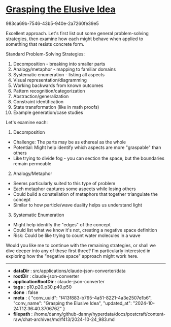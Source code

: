 # [Grasping the Elusive Idea](https://claude.ai/chat/f413f883-b795-4a51-8221-4a3e2507e1b6)

983ca69b-7546-43b5-940e-2a7260fe39e5

 Excellent approach. Let's first list out some general problem-solving strategies, then examine how each might behave when applied to something that resists concrete form.

Standard Problem-Solving Strategies:
1. Decomposition - breaking into smaller parts
2. Analogy/metaphor - mapping to familiar domains
3. Systematic enumeration - listing all aspects
4. Visual representation/diagramming
5. Working backwards from known outcomes
6. Pattern recognition/categorization
7. Abstraction/generalization
8. Constraint identification
9. State transformation (like in math proofs)
10. Example generation/case studies

Let's examine each:

1. Decomposition
- Challenge: The parts may be as ethereal as the whole
- Potential: Might help identify which aspects are more "graspable" than others
- Like trying to divide fog - you can section the space, but the boundaries remain permeable

2. Analogy/Metaphor
- Seems particularly suited to this type of problem
- Each metaphor captures some aspects while losing others
- Could build a constellation of metaphors that together triangulate the concept
- Similar to how particle/wave duality helps us understand light

3. Systematic Enumeration
- Might help identify the "edges" of the concept
- Could list what we know it's not, creating a negative space definition
- Risk: Could be like trying to count water molecules in a wave

Would you like me to continue with the remaining strategies, or shall we dive deeper into any of these first three? I'm particularly interested in exploring how the "negative space" approach might work here.

---

* **dataDir** : src/applications/claude-json-converter/data
* **rootDir** : claude-json-converter
* **applicationRootDir** : claude-json-converter
* **tags** : p10.p20.p30.p40.p50
* **done** : false
* **meta** : {
  "conv_uuid": "f413f883-b795-4a51-8221-4a3e2507e1b6",
  "conv_name": "Grasping the Elusive Idea",
  "updated_at": "2024-10-24T12:36:40.370676Z"
}
* **filepath** : /home/danny/github-danny/hyperdata/docs/postcraft/content-raw/chat-archives/md/f413/2024-10-24_983.md